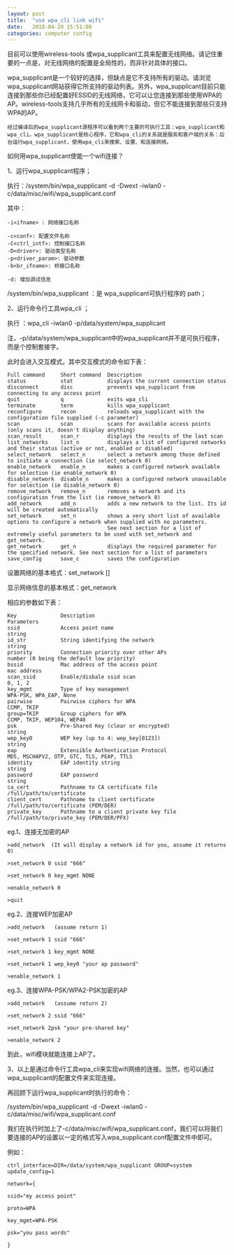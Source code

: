 ```yaml
---
layout: post
title:  "use wpa_cli link wifi"
date:   2018-04-20 15:51:00
categories: computer config
---
```


目前可以使用wireless-tools 或wpa_supplicant工具来配置无线网络。请记住重要的一点是，对无线网络的配置是全局性的，而非针对具体的接口。

   wpa_supplicant是一个较好的选择，但缺点是它不支持所有的驱动。请浏览wpa_supplicant网站获得它所支持的驱动列表。另外，wpa_supplicant目前只能连接到那些你已经配置好ESSID的无线网络，它可以让您连接到那些使用WPA的AP。wireless-tools支持几乎所有的无线网卡和驱动，但它不能连接到那些只支持WPA的AP。

    经过编译后的wpa_supplicant源程序可以看到两个主要的可执行工具：wpa_supplicant和wpa_cli。wpa_supplicant是核心程序，它和wpa_cli的关系就是服务和客户端的关系：后台运行wpa_supplicant，使用wpa_cli来搜索、设置、和连接网络。



如何用wpa_supplicant使能一个wifi连接？

1、运行wpa_supplicant程序；

执行：/system/bin/wpa_supplicant -d -Dwext -iwlan0 -c/data/misc/wifi/wpa_supplicant.conf

其中：

```
-i<ifname> : 网络接口名称

-c<conf>: 配置文件名称
-C<ctrl_intf>: 控制接口名称
-D<driver>: 驱动类型名称
-p<driver_param>: 驱动参数
-b<br_ifname>: 桥接口名称

-d: 增加调试信息
```


/system/bin/wpa_supplicant ：是 wpa_supplicant可执行程序的 path；

2、运行命令行工具wpa_cli ；

执行 ：wpa_cli -iwlan0 -p/data/system/wpa_supplicant

注，-p/data/system/wpa_supplicant中的wpa_supplicant并不是可执行程序，而是个控制套接字。

此时会进入交互模式。其中交互模式的命令如下表：
```
Full command     Short command  Description
status           stat           displays the current connection status
disconnect       disc           prevents wpa_supplicant from connecting to any access point
quit             q              exits wpa_cli
terminate        term           kills wpa_supplicant
reconfigure      recon          reloads wpa_supplicant with the configuration file supplied (-c parameter)
scan             scan           scans for available access points (only scans it, doesn't display anything)
scan_result      scan_r         displays the results of the last scan
list_networks    list_n         displays a list of configured networks and their status (active or not, enabled or disabled)
select_network   select_n       select a network among those defined to initiate a connection (ie select_network 0)
enable_network   enable_n       makes a configured network available for selection (ie enable_network 0)
disable_network  disable_n      makes a configured network unavailable for selection (ie disable_network 0)
remove_network   remove_n       removes a network and its configuration from the list (ie remove_network 0)
add_network      add_n          adds a new network to the list. Its id will be created automatically
set_network      set_n          shows a very short list of available options to configure a network when supplied with no parameters. 
                                See next section for a list of extremely useful parameters to be used with set_network and get_network.
get_network      get_n          displays the required parameter for the specified network. See next section for a list of parameters
save_config      save_c         saves the configuration
```
设置网络的基本格式：set_network <network id> <key><parameter> [<parameter>]

显示网络信息的基本格式：get_network <network id> <key>

相应的参数如下表：
```
Key              Description                                          Parameters
ssid             Access point name                                    string
id_str           String identifying the network                       string
priority         Connection priority over other APs                   number (0 being the default low priority)
bssid            Mac address of the access point                      mac address
scan_ssid        Enable/disbale ssid scan                             0, 1, 2
key_mgmt         Type of key management                               WPA-PSK, WPA_EAP, None
pairwise         Pairwise ciphers for WPA                             CCMP, TKIP
group=TKIP       Group ciphers for WPA                                CCMP, TKIP, WEP104, WEP40
psk              Pre-Shared Key (clear or encrypted)                  string
wep_key0         WEP key (up to 4: wep_key[0123])                     string
eap              Extensible Authentication Protocol                   MD5, MSCHAPV2, OTP, GTC, TLS, PEAP, TTLS
identity         EAP identity string                                  string
password         EAP password                                         string
ca_cert          Pathname to CA certificate file                      /full/path/to/certificate
client_cert      Pathname to client certificate                       /full/path/to/certificate (PEM/DER)
private_key      Pathname to a client private key file                /full/path/to/private_key (PEM/DER/PFX)
```
eg.1、连接无加密的AP
```
>add_network  (It will display a network id for you, assume it returns 0)

>set_network 0 ssid "666"

>set_network 0 key_mgmt NONE

>enable_network 0

>quit
```


eg.2、连接WEP加密AP
```
>add_network   (assume return 1)

>set_network 1 ssid "666"

>set_network 1 key_mgmt NONE

>set_network 1 wep_key0 "your ap password"

>enable_network 1
```


eg.3、连接WPA-PSK/WPA2-PSK加密的AP
```
>add_network   (assume return 2)

>set_network 2 ssid "666"

>set_network 2psk "your pre-shared key"

>enable_network 2
```


到此，wifi模块就能连接上AP了。



3、以上是通过命令行工具wpa_cli来实现wifi网络的连接。当然，也可以通过wpa_supplicant的配置文件来实现连接。

再回顾下运行wpa_supplicant时执行的命令：

/system/bin/wpa_supplicant -d -Dwext -iwlan0 -c/data/misc/wifi/wpa_supplicant.conf

我们在执行时加上了-c/data/misc/wifi/wpa_supplicant.conf，我们可以将我们要连接的AP的设置以一定的格式写入wpa_supplicant.conf配置文件中即可。



例如： 
```
ctrl_interface=DIR=/data/system/wpa_supplicant GROUP=system update_config=1

network={

ssid="my access point"

proto=WPA

key_mgmt=WPA-PSK

psk="you pass words"

}
```

